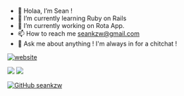 - 👋 Holaa, I’m Sean !
- 🌱 I’m currently learning Ruby on Rails
- 🔭 I’m currently working on Rota App.
- 📫 How to reach me seankzw@gmail.com
- 💬 Ask me about anything ! I'm always in for a chitchat !
<!-- - 👉🏼 [seankzw.site](https://seankzw.site) -->
[![website](https://img.shields.io/badge/Portfolio-seankzw.site-2648ff?style=for-the-badge&logo=appveyor&color=E3405B&labelColor=1c1c30&logoColor=white)](https://seankzw.site/)

<img src="https://github-readme-stats.vercel.app/api/top-langs/?username=seankzw&layout=compact&theme=dracula"/>
<img src="https://github-readme-stats.vercel.app/api?username=seankzw&show_icons=true&theme=radical"/>

 [![GitHub seankzw](https://img.shields.io/github/followers/seankzw?label=follow&style=social)](https://github.com/seankzw)

<!---
seankzw/seankzw is a ✨ special ✨ repository because its `README.md` (this file) appears on your GitHub profile.
You can click the Preview link to take a look at your changes.
--->

